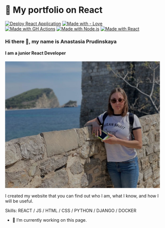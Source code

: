 # 🚀 My portfolio on React
[![Deploy React Application](https://github.com/BulochkaBU/Portfolio-React/actions/workflows/node.js.yml/badge.svg)](https://github.com/BulochkaBU/Portfolio-React/actions/workflows/node.js.yml)
[![Made with - Love](https://img.shields.io/badge/Made_with-Love-red)](https://prudinskaya.com)  
[![Made with GH Actions](https://img.shields.io/badge/CI-GitHub_Actions-blue?logo=github-actions&logoColor=white)](https://github.com/features/actions "Go to GitHub Actions homepage")
[![Made with Node.js](https://img.shields.io/badge/Node.js->=12-blue?logo=node.js&logoColor=white)](https://nodejs.org "Go to Node.js homepage")
[![Made with React](https://img.shields.io/badge/React-17-blue?logo=react&logoColor=white)](https://reactjs.org "Go to React homepage")  

### Hi there 👋, my name is Anastasia Prudinskaya
#### I am a junior React Developer
![I am junior React Developer](https://raw.githubusercontent.com/BulochkaBU/Portfolio-React/master/src/img/main-bg.jpg)

I created my website that you can find out who I am, what I know, and how I will be useful.

Skills: REACT / JS / HTML / CSS / PYTHON / DJANGO / DOCKER

- 🔭 I’m currently working on this page. 




